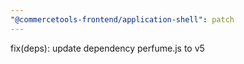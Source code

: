 ```yaml
---
"@commercetools-frontend/application-shell": patch
---
```


fix(deps): update dependency perfume.js to v5
